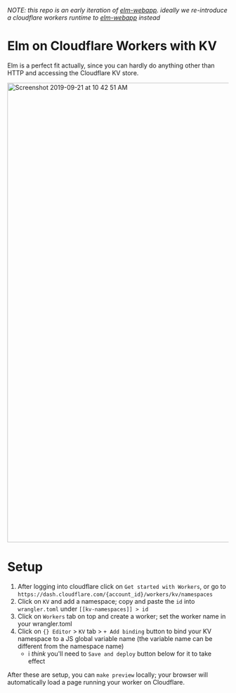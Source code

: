 _NOTE: this repo is an early iteration of [elm-webapp](https://github.com/choonkeat/elm-webapp). ideally we re-introduce a cloudflare workers runtime to [elm-webapp](https://github.com/choonkeat/elm-webapp) instead_

# Elm on Cloudflare Workers with KV

Elm is a perfect fit actually, since you can hardly do anything other than HTTP and accessing the Cloudflare KV store.

<img width="1046" alt="Screenshot 2019-09-21 at 10 42 51 AM" src="https://user-images.githubusercontent.com/473/65366938-fbbbc680-dc5c-11e9-9624-453041d63e69.png">


# Setup

1. After logging into cloudflare click on `Get started with Workers`, or go to `https://dash.cloudflare.com/{account_id}/workers/kv/namespaces`
1. Click on `KV` and add a namespace; copy and paste the `id` into `wrangler.toml` under `[[kv-namespaces]] > id`
1. Click on `Workers` tab on top and create a worker; set the worker name in your wrangler.toml
1. Click on `{} Editor` > `KV` tab > `+ Add binding` button to bind your KV namespace to a JS global variable name (the variable name can be different from the namespace name)
    - i _think_ you'll need to `Save and deploy` button below for it to take effect

After these are setup, you can `make preview` locally; your browser will automatically load a page running your worker on Cloudflare.
